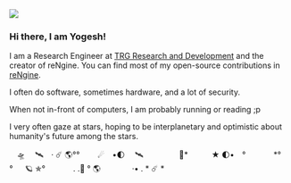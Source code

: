 <img src="planets.gif">

### Hi there, I am Yogesh!

I am a Research Engineer at [TRG Research and Development](https://www.trgint.com/) and the creator of reNgine. You can find most of my open-source contributions in [reNgine](https://github.com/yogeshojha/rengine).

I often do software, sometimes hardware, and a lot of security.

When not in-front of computers, I am probably running or reading ;p

I very often gaze at stars, hoping to be interplanetary and optimistic about humanity's future among the stars. 

　🛸 　🛰　· ☄ 🌎°°　　 ☄　•🌓　 🛰　　 　　  🌙*　　　★ 🌓•　°　　 　 *°　 　°  　 🪐 ✯°　 　　 . .🚀 ° 🌎　　　　·• .    *    ☄️     *    

